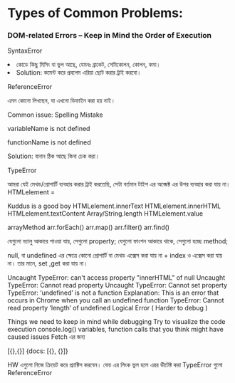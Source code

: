 <h1>Types of Common Problems:</h1>
<h3>DOM-related Errors – Keep in Mind the Order of Execution</h3>
<p>SyntaxError</p>

<li>কোডে কিছু মিসিং বা ভুল আছে, যেমনঃ ব্রাকেট, সেমিকোলন, কোলন, কমা।</li>
<li>Solution: কমেন্ট করে প্রবলেম এরিয়া ছোট করার ট্রাই করবো।</li>
<p>ReferenceError<p>

এমন কোনো লিখছেন, যা এখনো ডিফাইন করা হয় নাই।

Common issue: Spelling Mistake

variableName is not defined

functionName is not defined

Solution: বানান ঠিক আছে কিনা চেক করা।

TypeError

আমরা যেই মেথড/প্রোপার্টি ব্যবহার করার ট্রাই করতেছি, সেটা বর্তমান টাইপ এর অব্জেক্ট এর উপর ব্যবহার করা যায় না।
HTMLelement =

Kuddus is a good boy
HTMLelement.innerText HTMLelement.innerHTML HTMLelement.textContent Array/String.length HTMLelement.value

arrayMethod arr.forEach() arr.map() arr.filter() arr.find()

যেগুলো ভ্যালু আকারে পাওয়া যায়, সেগুলো property; যেগুলো ফাংশন আকারে থাকে, সেগুলো হচ্ছে method;

null, বা undefined এর ক্ষেত্রে কোনো প্রোপার্টি বা মেথড এক্সেস করা যায় না + index ও এক্সেস করা যায় না। তার মানে, set ,get করা যায় না।

Uncaught TypeError: can't access property "innerHTML" of null
Uncaught TypeError: Cannot read property
Uncaught TypeError: Cannot set property
TypeError: ‘undefined’ is not a function Explanation: This is an error that occurs in Chrome when you call an undefined function
TypeError: Cannot read property ‘length’ of undefined
Logical Error ( Harder to debug )

Things we need to keep in mind while debugging
Try to visualize the code execution
console.log() variables, function calls that you think might have caused issues
Fetch এর জন্য

[{},{}] {docs: [{}, {}]}

HW এগুলো নিজে ক্রিয়েট করে প্র্যাক্টিস করবেন। ফেচ এর লিংক ভুল হলে এরর ডীটেক্ট করা TypeError গুলো ReferenceError

